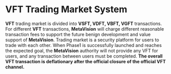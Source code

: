 # VFT Trading Market System

**VFT** trading market is divided into **VSFT, VDFT, VBFT, VGFT** transactions. For different **VFT** transactions, **MetaVision** will charge different reasonable transaction fees to support the future benign development and value support of **MetaVision**. Trading market is a security platform for users to trade with each other. When Phase1 is successfully launched and reaches the expected goal, the **MetaVision** authority will not provide any VFT for users, and any transaction between users must be completed. **The overall VFT transaction is deflationary after the official closure of the official VFT channel.**
